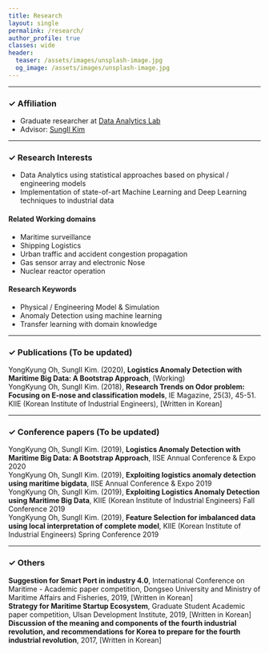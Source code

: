 ```yaml
---
title: Research
layout: single
permalink: /research/
author_profile: true
classes: wide
header:
  teaser: /assets/images/unsplash-image.jpg
  og_image: /assets/images/unsplash-image.jpg
---
```


--------------------
<h3> &#10003; Affiliation </h3>
<div class="notice--primary">
  <ul>
  <li> Graduate researcher at <a href="http://analytics.unist.ac.kr/">Data Analytics Lab</a> </li>
  <li> Advisor: <a href="https://scholar.google.com/citations?user=BISaBGoAAAAJ&hl">SungIl Kim</a> </li>
  </ul>
</div>


--------------------
<h3> &#10003; Research Interests </h3>
<div class="notice--primary">
  <ul>
  <li> Data Analytics using statistical approaches based on physical / engineering models </li>
  <li> Implementation of state-of-art Machine Learning and Deep Learning techniques to industrial data </li>
  </ul>
</div>

<div class="notice">
  <h4>Related Working domains</h4>
  <ul>
  <li>Maritime surveillance</li>
  <li>Shipping Logistics</li>
  <li>Urban traffic and accident congestion propagation</li>
  <li>Gas sensor array and electronic Nose</li>
  <li>Nuclear reactor operation</li>
  </ul>
</div>

<div class="notice">
  <h4>Research Keywords</h4>
  <ul>
  <li>Physical / Engineering Model & Simulation</li>
  <li>Anomaly Detection using machine learning</li>
  <li>Transfer learning with domain knowledge</li>
  </ul>
</div>


--------------------
<h3> &#10003; Publications (To be updated)</h3>

<div class="notice--info"> <!--International-->
YongKyung Oh, SungIl Kim. (2020), <b>Logistics Anomaly Detection with Maritime Big Data: A Bootstrap Approach</b>, (Working)
</div>

<div class="notice--danger"> <!--Domestic-->
YongKyung Oh, SungIl Kim. (2018), <b>Research Trends on Odor problem: Focusing on E-nose and classification models</b>, IE Magazine, 25(3), 45-51. KIIE (Korean Institute of Industrial Engineers), [Written in Korean]
</div>

<div class="notice"> 
</div>

<div class="notice"> 
</div>


--------------------
<h3> &#10003; Conference papers (To be updated)</h3>

<div class="notice--info"> <!--International-->
YongKyung Oh, SungIl Kim. (2019), <b>Logistics Anomaly Detection with Maritime Big Data: A Bootstrap Approach</b>, IISE Annual Conference & Expo 2020
</div>

<div class="notice--info"> <!--International-->
YongKyung Oh, SungIl Kim. (2019), <b>Exploiting logistics anomaly detection using maritime bigdata</b>, IISE Annual Conference & Expo 2019
</div>

<div class="notice--danger"> <!--Domestic-->
YongKyung Oh, SungIl Kim. (2019), <b>Exploiting Logistics Anomaly Detection using Maritime Big Data</b>, KIIE (Korean Institute of Industrial Engineers) Fall Conference 2019
</div>

<div class="notice--danger"> <!--Domestic-->
YongKyung Oh, SungIl Kim. (2019), <b>Feature Selection for imbalanced data using local interpretation of complete model</b>, KIIE (Korean Institute of Industrial Engineers) Spring Conference 2019
</div>


--------------------
<h3> &#10003; Others </h3>

<div class="notice"> 
<b>Suggestion for Smart Port in industry 4.0</b>, International Conference on Maritime - Academic paper competition, Dongseo University and Ministry of Maritime Affairs and Fisheries, 2019, [Written in Korean]
</div>

<div class="notice"> 
<b>Strategy for Maritime Startup Ecosystem</b>, Graduate Student Academic paper competition, Ulsan Development Institute, 2019, [Written in Korean]
</div>

<div class="notice"> 
<b>Discussion of the meaning and components of the fourth industrial revolution, and recommendations for Korea to prepare for the fourth industrial revolution</b>, 2017, [Written in Korean]
</div>

